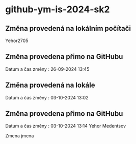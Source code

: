 # github-ym-is-2024-sk2
## Změna provedená na lokálním počítači
Yehor2705
## Změna provedena přimo na GitHubu
Datum a čas změny : 26-09-2024 13:45

## Změna provedená na lokále 
Datum a čas změny : 03-10-2024 13:02

## Změna provedena přimo na GitHubu
Datum a čas změny : 03-10-2024 13:14
Yehor Medentsov

Zmena jmena
